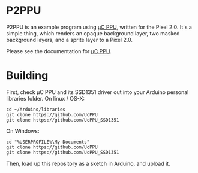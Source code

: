 # P2PPU

P2PPU is an example program using [μC PPU](https://github.com/UcPPU), written 
for the Pixel 2.0.  It's a simple thing, which renders an opaque background 
layer, two masked background layers, and a sprite layer to a Pixel 2.0.

Please see the documentation for [μC PPU](https://github.com/UcPPU).

# Building

First, check μC PPU and its SSD1351 driver out into your Arduino personal libraries
folder.  On linux / OS-X:

    cd ~/Arduino/libraries
    git clone https://github.com/UcPPU
    git clone https://github.com/UcPPU_SSD1351

On Windows:

    cd "%USERPROFILE%\My Documents"
    git clone https://github.com/UcPPU
    git clone https://github.com/UcPPU_SSD1351

Then, load up this repository as a sketch in Arduino, and upload it.

